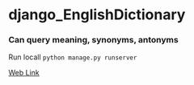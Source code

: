 # django_EnglishDictionary

### Can query meaning, synonyms, antonyms

Run locall
`python manage.py runserver`

[Web Link](https://joedictionary.herokuapp.com/)
